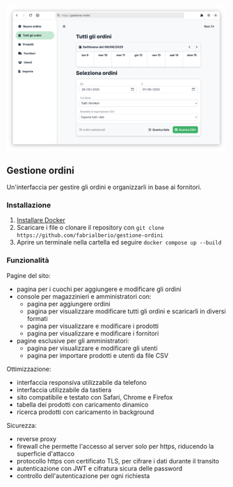 <div align="center">
  <img src="https://github.com/fabrialberio/gestione-ordini/blob/75d0803e0e40ad218dd403b64b22f1f49f7e3335/screenshot.png">
</div>

## Gestione ordini
Un'interfaccia per gestire gli ordini e organizzarli in base ai fornitori.

### Installazione
1. [Installare Docker](https://docs.docker.com/engine/install/)
2. Scaricare i file o clonare il repository con `git clone https://github.com/fabrialberio/gestione-ordini`
3. Aprire un terminale nella cartella ed seguire `docker compose up --build`

### Funzionalità
Pagine del sito:
- pagina per i cuochi per aggiungere e modificare gli ordini
- console per magazzinieri e amministratori con:
  - pagina per aggiungere ordini
  - pagina per visualizzare modificare tutti gli ordini e scaricarli in diversi formati
  - pagina per visualizzare e modificare i prodotti
  - pagina per visualizzare e modificare i fornitori
- pagine esclusive per gli amministratori:
  - pagina per visualizzare e modificare gli utenti
  - pagina per importare prodotti e utenti da file CSV

Ottimizzazione:
- interfaccia responsiva utilizzabile da telefono
- interfaccia utilizzabile da tastiera
- sito compatibile e testato con Safari, Chrome e Firefox
- tabella dei prodotti con caricamento dinamico
- ricerca prodotti con caricamento in background

Sicurezza:
- reverse proxy
- firewall che permette l'accesso al server solo per https, riducendo la superficie d'attacco
- protocollo https con certificato TLS, per cifrare i dati durante il transito
- autenticazione con JWT e cifratura sicura delle password
- controllo dell'autenticazione per ogni richiesta
